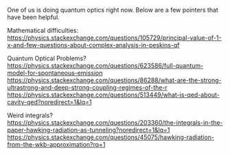 One of us is doing quantum optics right now. Below are a few pointers that have been helpful.

Mathematical difficulties:  
https://physics.stackexchange.com/questions/105729/principal-value-of-1-x-and-few-questions-about-complex-analysis-in-peskins-qf

Quantum Optical Problems?  
https://physics.stackexchange.com/questions/623586/full-quantum-model-for-spontaneous-emission  
https://physics.stackexchange.com/questions/86288/what-are-the-strong-ultrastrong-and-deep-strong-coupling-regimes-of-the-r  
https://physics.stackexchange.com/questions/513449/what-is-qed-about-cavity-qed?noredirect=1&lq=1  

Weird integrals?  
https://physics.stackexchange.com/questions/203360/the-integrals-in-the-paper-hawking-radiation-as-tunneling?noredirect=1&lq=1  
https://physics.stackexchange.com/questions/45075/hawking-radiation-from-the-wkb-approximation?rq=1

